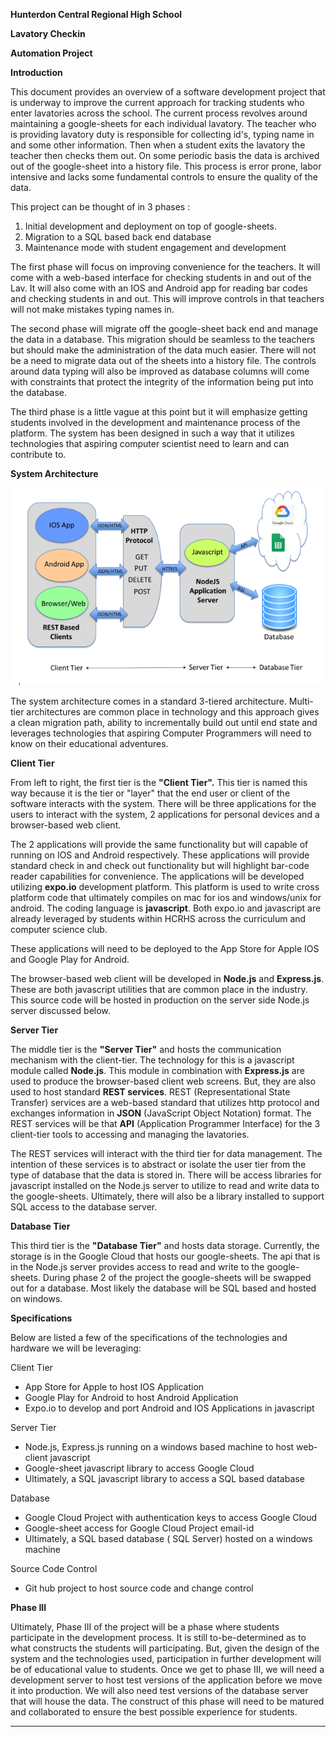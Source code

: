 **Hunterdon Central Regional High School**

**Lavatory Checkin**  

**Automation Project**



**Introduction**

This document provides an overview of a software development project that is underway to improve the current approach for tracking students who enter lavatories across the school.   The current process revolves around maintaining a google-sheets for each individual lavatory.   The teacher who is providing lavatory duty is responsible for collecting id&#39;s, typing name in and some other information.   Then when a student exits the lavatory the teacher then checks them out.   On some periodic basis the data is archived out of the google-sheet into a history file.  This process is error prone, labor intensive and lacks some fundamental controls to ensure the quality of the data.

This project can be thought of in 3 phases :

1. Initial development and deployment on top of google-sheets.
2. Migration to a SQL based back end database
3. Maintenance mode with student engagement and development

The first phase will focus on improving convenience for the teachers.  It will come with a web-based interface for checking students in and out of the Lav.  It will also come with an IOS and Android app for reading bar codes and checking students in and out.    This will improve controls in that teachers will not make mistakes typing names in.

The second phase will migrate off the google-sheet back end and manage the data in a database.  This migration should be seamless to the teachers but should make the administration of the data much easier.  There will not be a need to migrate data out of the sheets into a history file.   The controls around data typing will also be improved as database columns will come with constraints that protect the integrity of the information being put into the database.

The third phase is a little vague at this point but it will emphasize getting students involved in the development and maintenance process of the platform.   The system has been designed in such a way that it utilizes technologies that aspiring computer scientist need to learn and can contribute to.

**System Architecture**

 ![](Arch1.jpg)

The system architecture comes in a standard 3-tiered architecture.  Multi-tier architectures are common place in technology and this approach gives a clean migration path, ability to incrementally build out until end state and leverages technologies that aspiring Computer Programmers will need to know on their educational adventures.

**Client Tier**

From left to right, the first tier is the **&quot;Client Tier&quot;.**  This tier is named this way because it is the tier or &quot;layer&quot; that the end user or client of the software interacts with the system.   There will be three applications for the users to interact with the system, 2 applications for personal devices and a browser-based web client.

The 2 applications will provide the same functionality but will capable of running on IOS and Android respectively.    These applications will provide standard check in and check out functionality but will highlight bar-code reader capabilities for convenience.      The applications will be developed utilizing **expo.io** development platform.  This platform is used to write cross platform code that ultimately compiles on mac for ios and windows/unix for android.    The coding language is **javascript**.   Both expo.io and javascript are already leveraged by students within HCRHS across the curriculum and computer science club.

These applications will need to be deployed to the App Store for Apple IOS  and Google Play for Android.

The browser-based web client will be developed in **Node.js** and **Express.js**.  These are both javascript utilities that are common place in the industry.   This source code will be hosted in production on the server side Node.js server discussed below.

**Server Tier**

The middle tier is the **&quot;Server Tier&quot;** and hosts the communication mechanism with the client-tier.   The technology for this is a javascript module called **Node.js**.    This module in combination with **Express.js** are used to produce the browser-based client web screens.  But, they are also used to host standard **REST services**.   REST (Representational State Transfer) services are a web-based standard that utilizes http protocol and exchanges information in **JSON** (JavaScript Object Notation) format.  The REST services will be that **API** (Application Programmer Interface) for the 3 client-tier tools to accessing and managing the lavatories.

The REST services will interact with the third tier for data management.  The intention of these services is to abstract or isolate the user tier from the type of database that the data is stored in.    There will be access libraries for javascript installed on the Node.js server to utilize to read and write data to the google-sheets.  Ultimately, there will also be a library installed to support SQL access to the database server.

**Database Tier**

This third tier is the **&quot;Database Tier&quot;** and hosts data storage.   Currently, the storage is in the Google Cloud that hosts our google-sheets.  The api that is in the Node.js server provides access to read and write to the google-sheets.     During phase 2 of the project the google-sheets will be swapped out for a database.  Most likely the database will be SQL based and hosted on windows.

**Specifications**

Below are listed a few of the specifications of the technologies and hardware we will be leveraging:

Client Tier

- App Store for Apple to host IOS Application
- Google Play for Android to host Android Application
- Expo.io to develop and port Android and IOS Applications in javascript

Server Tier

- Node.js, Express.js running on a windows based machine to host web-client javascript
- Google-sheet javascript library to access Google Cloud
- Ultimately, a SQL javascript library to access a SQL based database

Database

- Google Cloud Project with authentication keys to access Google Cloud
- Google-sheet access for Google Cloud Project email-id
- Ultimately, a SQL based database ( SQL Server) hosted on a windows machine

Source Code Control

- Git hub project to host source code and change control

**Phase III**

Ultimately, Phase III of the project will be a phase where students participate in the development process.  It is still to-be-determined as to what constructs the students will participating.  But, given the design of the system and the technologies used, participation in further development will be of educational value to students.   Once we get to phase III, we will need a development server to host test versions of the application before we move it into production.   We will also need test versions of the database server that will house the data.    The construct of this phase will need to be matured and collaborated to ensure the best possible experience for students.

***